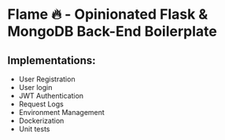 # Flame :fire: - Opinionated Flask & MongoDB Back-End Boilerplate

## Implementations:

- User Registration
- User login
- JWT Authentication
- Request Logs
- Environment Management
- Dockerization
- Unit tests
